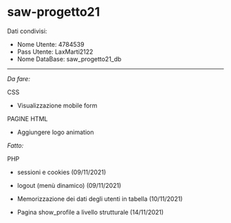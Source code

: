 # saw-progetto21

Dati condivisi:
- Nome Utente: 4784539
- Pass Utente: LaxMarti2122 
- Nome DataBase: saw_progetto21_db

--------------------------------------------------------------------------------------


*Da fare:*

CSS
- Visualizzazione mobile form

PAGINE HTML
- Aggiungere logo animation

*Fatto:*

PHP
- sessioni e cookies (09/11/2021)
- logout (menù dinamico) (09/11/2021)

- Memorizzazione dei dati degli utenti in tabella (10/11/2021)

- Pagina show_profile a livello strutturale (14/11/2021)
